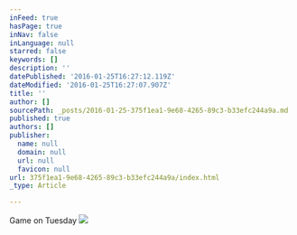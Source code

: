 ```yaml
---
inFeed: true
hasPage: true
inNav: false
inLanguage: null
starred: false
keywords: []
description: ''
datePublished: '2016-01-25T16:27:12.119Z'
dateModified: '2016-01-25T16:27:07.907Z'
title: ''
author: []
sourcePath: _posts/2016-01-25-375f1ea1-9e68-4265-89c3-b33efc244a9a.md
published: true
authors: []
publisher:
  name: null
  domain: null
  url: null
  favicon: null
url: 375f1ea1-9e68-4265-89c3-b33efc244a9a/index.html
_type: Article

---
```

Game on Tuesday
![](https://the-grid-user-content.s3-us-west-2.amazonaws.com/6ee67be5-cb23-4fc7-bb07-2ddbde307a60.jpg)